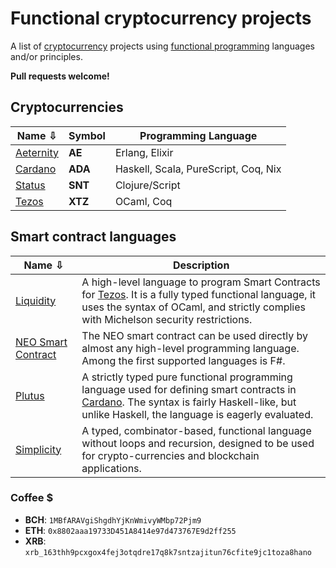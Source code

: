 # Functional cryptocurrency projects

A list of [cryptocurrency](https://en.wikipedia.org/wiki/Cryptocurrency) projects using [functional programming](https://en.wikipedia.org/wiki/Functional_programming) languages and/or principles.

**Pull requests welcome!**

## Cryptocurrencies

Name ⇩         | Symbol  | Programming Language
---------------|---------|----------------------
[Aeternity][1] | **AE**  | Erlang, Elixir
[Cardano][2]   | **ADA** | Haskell, Scala, PureScript, Coq, Nix
[Status][3]    | **SNT** | Clojure/Script
[Tezos][4]     | **XTZ** | OCaml, Coq

[1]: https://www.aeternity.com
[2]: https://www.cardanohub.org/en/home
[3]: https://status.im
[4]: https://www.tezos.com

## Smart contract languages

Name ⇩            | Description
------------------|-------------------------------
[Liquidity][100]  | A high-level language to program Smart Contracts for [Tezos](https://www.tezos.com). It is a fully typed functional language, it uses the syntax of OCaml, and strictly complies with Michelson security restrictions.
[NEO Smart Contract][101] | The NEO smart contract can be used directly by almost any high-level programming language. Among the first supported languages is F#.
[Plutus][101]     | A strictly typed pure functional programming language used for defining smart contracts in [Cardano](https://www.cardanohub.org/en/home). The syntax is fairly Haskell-like, but unlike Haskell, the language is eagerly evaluated.
[Simplicity][102] | A typed, combinator-based, functional language without loops and recursion, designed to be used for crypto-currencies and blockchain applications.

[100]: http://www.liquidity-lang.org
[101]: https://cardanodocs.com/technical/plutus/introduction
[102]: https://blockstream.com/simplicity.pdf

### Coffee $

- **BCH**: `1MBfARAVgiShgdhYjKnWmivyWMbp72Pjm9`
- **ETH**: `0x8802aaa19733D451A8414e97d473767E9d2ff255`
- **XRB**: `xrb_163thh9pcxgox4fej3otqdre17q8k7sntzajitun76cfite9jc1toza8hano`
